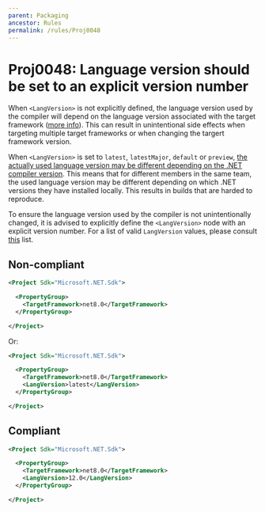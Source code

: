 ```yaml
---
parent: Packaging
ancestor: Rules
permalink: /rules/Proj0048
---
```


# Proj0048: Language version should be set to an explicit version number
When `<LangVersion>` is not explicitly defined, the language version used by the compiler will depend on the language version associated with the target framework ([more info](https://learn.microsoft.com/en-us/dotnet/csharp/language-reference/configure-language-version)).
This can result in unintentional side effects when targeting multiple target frameworks or when changing the targert framework version.

When `<LangVersion>` is set to `latest`, `latestMajor`, `default` or `preview`, [the actually used language version may be different depending on the .NET compiler version](https://learn.microsoft.com/en-us/dotnet/csharp/language-reference/configure-language-version). This means that for different members in the same team, the used language version may be different depending on which .NET versions they have installed locally. This results in builds that are harded to reproduce.

To ensure the language version used by the compiler is not unintentionally changed, it is advised to explicitly define the `<LangVersion>` node with an explicit version number. For a list of valid `LangVersion` values, please consult [this](https://learn.microsoft.com/en-us/dotnet/csharp/language-reference/configure-language-version) list.

## Non-compliant
``` xml
<Project Sdk="Microsoft.NET.Sdk">

  <PropertyGroup>
    <TargetFramework>net8.0</TargetFramework>
  </PropertyGroup>

</Project>
```

Or:
``` xml
<Project Sdk="Microsoft.NET.Sdk">

  <PropertyGroup>
    <TargetFramework>net8.0</TargetFramework>
    <LangVersion>latest</LangVersion>
  </PropertyGroup>

</Project>
```

## Compliant
``` xml
<Project Sdk="Microsoft.NET.Sdk">

  <PropertyGroup>
    <TargetFramework>net8.0</TargetFramework>
    <LangVersion>12.0</LangVersion>
  </PropertyGroup>

</Project>
```
